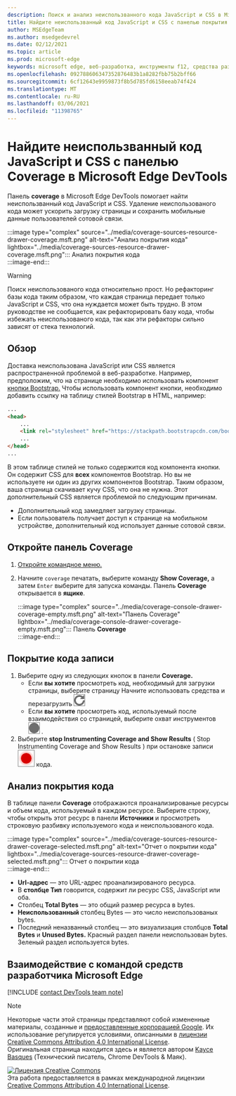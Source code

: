 ```yaml
---
description: Поиск и анализ неиспользванного кода JavaScript и CSS в Microsoft Edge DevTools.
title: Найдите неиспользванный код JavaScript и CSS с панелью покрытия в Microsoft Edge DevTools
author: MSEdgeTeam
ms.author: msedgedevrel
ms.date: 02/12/2021
ms.topic: article
ms.prod: microsoft-edge
keywords: microsoft edge, веб-разработка, инструменты f12, средства разработчика
ms.openlocfilehash: 092788606347352876483b1a8282fbb75b2bff66
ms.sourcegitcommit: 6cf12643e9959873f8b5d785fd6158eeab74f424
ms.translationtype: MT
ms.contentlocale: ru-RU
ms.lasthandoff: 03/06/2021
ms.locfileid: "11398765"
---
```

<!-- Copyright Kayce Basques 

   Licensed under the Apache License, Version 2.0 (the "License");
   you may not use this file except in compliance with the License.
   You may obtain a copy of the License at

       https://www.apache.org/licenses/LICENSE-2.0

   Unless required by applicable law or agreed to in writing, software
   distributed under the License is distributed on an "AS IS" BASIS,
   WITHOUT WARRANTIES OR CONDITIONS OF ANY KIND, either express or implied.
   See the License for the specific language governing permissions and
   limitations under the License.  -->

# <a name="find-unused-javascript-and-css-code-with-the-coverage-panel-in-microsoft-edge-devtools"></a>Найдите неиспользванный код JavaScript и CSS с панелью Coverage в Microsoft Edge DevTools  

Панель **coverage** в Microsoft Edge DevTools помогает найти неиспользванный код JavaScript и CSS.  Удаление неиспользованого кода может ускорить загрузку страницы и сохранить мобильные данные пользователей сотовой связи.  

:::image type="complex" source="../media/coverage-sources-resource-drawer-coverage.msft.png" alt-text="Анализ покрытия кода" lightbox="../media/coverage-sources-resource-drawer-coverage.msft.png":::
   Анализ покрытия кода  
:::image-end:::  

> [!WARNING]
> Поиск неиспользованого кода относительно прост.  Но рефакторинг базы кода таким образом, что каждая страница передает только JavaScript и CSS, что она нуждается может быть трудно.  В этом руководстве не сообщается, как рефакторировать базу кода, чтобы избежать неиспользованого кода, так как эти рефакторы сильно зависят от стека технологий.  

## <a name="overview"></a>Обзор  

Доставка неиспользована JavaScript или CSS является распространенной проблемой в веб-разработке.  Например, предположим, что на странице необходимо использовать компонент [кнопки Bootstrap.][BootstrapButtons]  Чтобы использовать компонент кнопки, необходимо добавить ссылку на таблицу стилей Bootstrap в HTML, например:  

```html
...
<head>
    ...
    <link rel="stylesheet" href="https://stackpath.bootstrapcdn.com/bootstrap/4.3.1/css/bootstrap.min.css" integrity="sha384-ggOyR0iXCbMQv3Xipma34MD+dH/1fQ784/j6cY/iJTQUOhcWr7x9JvoRxT2MZw1T" crossorigin="anonymous">
    ...
</head>
...
```  

В этом таблице стилей не только содержится код компонента кнопки.  Он содержит CSS для **всех** компонентов Bootstrap.  Но вы не используете ни один из других компонентов Bootstrap.  Таким образом, ваша страница скачивает кучу CSS, что она не нужна.  Этот дополнительный CSS является проблемой по следующим причинам.  

*   Дополнительный код замедляет загрузку страницы.  <!--Navigate to [Render-Blocking CSS][render].  -->  
*   Если пользователь получает доступ к странице на мобильном устройстве, дополнительный код использует данные сотовой связи.  
    
<!--[render]: /web/fundamentals/performance/critical-rendering-path/render-blocking-css  -->  

## <a name="open-the-coverage-panel"></a>Откройте панель Coverage  

1.  [Откройте командное меню.][DevToolsCommandMenu]  
1.  Начните `coverage` печатать, выберите команду **Show Coverage,** а затем `Enter` выберите для запуска команды.  Панель **Coverage** открывается в **ящике**.  

    :::image type="complex" source="../media/coverage-console-drawer-coverage-empty.msft.png" alt-text="Панель Coverage" lightbox="../media/coverage-console-drawer-coverage-empty.msft.png":::
       Панель **Coverage**  
    :::image-end:::  
    
## <a name="record-code-coverage"></a>Покрытие кода записи  

1.  Выберите одну из следующих кнопок в панели **Coverage.**  
    *   Если **вы хотите** просмотреть код, необходимый для загрузки страницы, выберите страницу Начните использовать средства и перезагрузить ![ страницу \. ][ImageReloadIcon]  
    *   Если **вы хотите** просмотреть код, используемый после взаимодействия со страницей, выберите охват инструментов ![ ][ImageRecordIcon] \.  
1.  Выберите **stop Instrumenting Coverage and Show Results** \( Stop Instrumenting Coverage and Show Results \) при остановке записи ![ ][ImageStopIcon] кода.  
    
## <a name="analyze-code-coverage"></a>Анализ покрытия кода  

В таблице панели **Coverage** отображаются проанализированые ресурсы и объем кода, используемый в каждом ресурсе.  Выберите строку, чтобы открыть этот ресурс в панели **Источники** и просмотреть строковую разбивку используемого кода и неиспользованого кода.  

:::image type="complex" source="../media/coverage-sources-resource-drawer-coverage-selected.msft.png" alt-text="Отчет о покрытии кода" lightbox="../media/coverage-sources-resource-drawer-coverage-selected.msft.png":::
   Отчет о покрытии кода  
:::image-end:::  

*   **Url-адрес** — это URL-адрес проанализированого ресурса.  
*   В **столбце Тип** говорится, содержит ли ресурс CSS, JavaScript или оба.  
*   Столбец **Total Bytes** — это общий размер ресурса в bytes.  
*   **Неиспользованный** столбец Bytes — это число неиспользованых bytes.  
*   Последний неназванный столбец — это визуализация столбцов **Total Bytes** и **Unused Bytes.**  Красный раздел панели неиспользован bytes.  Зеленый раздел используется bytes.  
    
## <a name="getting-in-touch-with-the-microsoft-edge-devtools-team"></a>Взаимодействие с командой средств разработчика Microsoft Edge  

[!INCLUDE [contact DevTools team note](../includes/contact-devtools-team-note.md)]  

<!-- image links -->  

[ImageReloadIcon]: ../media/reload-icon.msft.png  
[ImageRecordIcon]: ../media/record-icon.msft.png  
[ImageStopIcon]: ../media/stop-icon.msft.png  

<!-- links -->  

[DevToolsCommandMenu]: ../command-menu/index.md "Запустите команды с помощью командного меню Microsoft Edge DevTools | Документы Майкрософт"  

[BootstrapButtons]: https://getbootstrap.com/docs/4.3/components/buttons "Кнопки — Bootstrap"  

> [!NOTE]
> Некоторые части этой страницы представляют собой измененные материалы, созданные и [предоставленные корпорацией Google][GoogleSitePolicies]. Их использование регулируется условиями, описанными в [лицензии Creative Commons Attribution 4.0 International License][CCA4IL].  
> Оригинальная страница [](https://developers.google.com/web/tools/chrome-devtools/coverage/index) находится здесь и является автором [Kayce Basques][KayceBasques] \(Технический писатель, Chrome DevTools \& Маяк\).  

[![Лицензия Creative Commons][CCby4Image]][CCA4IL]  
Эта работа предоставляется в рамках международной лицензии [Creative Commons Attribution 4.0 International License][CCA4IL].  

[CCA4IL]: https://creativecommons.org/licenses/by/4.0  
[CCby4Image]: https://i.creativecommons.org/l/by/4.0/88x31.png  
[GoogleSitePolicies]: https://developers.google.com/terms/site-policies  
[KayceBasques]: https://developers.google.com/web/resources/contributors/kaycebasques  
